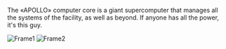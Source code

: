 The «APOLLO» computer core is a giant supercomputer that manages all the systems of the facility, as well as beyond. If anyone has all the power, it's this guy.

![Frame1](https://user-images.githubusercontent.com/105137450/187086340-316b1df0-5343-443a-95ae-10a13a146c4e.png)
![Frame2](https://user-images.githubusercontent.com/105137450/187086341-68dcbab5-0662-432b-a42d-119701fc51fe.png)
